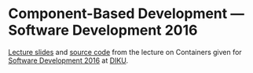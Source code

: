 # Component-Based Development — Software Development 2016

[Lecture slides](slides/output/su16-component-based-development.pdf) and
[source code](src) from the lecture on Containers given for [Software
Development 2016](http://www.webcitation.org/6eJN9ZMzG) at
[DIKU](http://www.diku.dk/).
